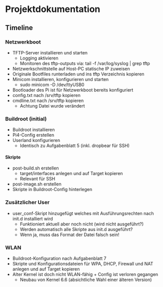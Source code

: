 # Projektdokumentation

## Timeline

### Netzwerkboot

- TFTP-Server installieren und starten
  - Logging aktivieren
  - Monitoren des tftp-outputs via: tail -f /var/log/syslog | grep tftp
- Netzwerkschnittstelle auf Host-PC statische IP zuweisen
- Originale Bootfiles runterladen und ins tftp Verzeichnis kopieren
- Minicom installieren, konfigurieren und starten
  - sudo minicom -D /dev/ttyUSB0
- Bootloader des Pi ist für Netzwerkboot bereits konfiguriert
- config.txt nach /srv/tftp kopieren
- cmdline.txt nach /srv/tftp kopieren
  - Achtung Datei wurde verändert

### Buildroot (initial)

- Buildroot installieren
- Pi4-Config erstellen
- Userland konfigurieren
  - Identisch zu Aufgabenblatt 5 (inkl. dropbear für SSH)

#### Skripte

- post-build.sh erstellen
  - target/interfaces anlegen und auf Target kopieren
  - Relevant für SSH
- post-image.sh erstellen
- Skripte in Buildroot-Config hinterlegen

### Zusätzlicher User

- user_conf-Skript hinzugefügt welches mit Ausführungsrechten nach init.d installiert wird
  - Funktioniert aktuell aber noch nicht (wird nicht ausgeführt?)
  - Werden automatisch alle Skripte aus init.d ausgeführt?
  - Wenn ja, muss das Format der Datei falsch sein!

### WLAN

- Buildroot-Konfiguration nach Aufgabenblatt 7
- Skripte und Konfigurationsdateien für WPA, DHCP, Firewall und NAT anlegen und auf Target kopieren
- Alter Kernel ist doch nicht WLAN-fähig + Config ist verloren gegangen
  - Neubau von Kernel 6.6 (absichtliche Wahl einer älteren Version)
